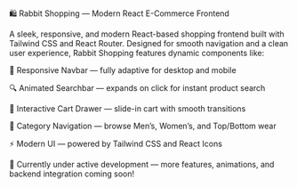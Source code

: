 🛍️ Rabbit Shopping — Modern React E-Commerce Frontend

A sleek, responsive, and modern React-based shopping frontend built with Tailwind CSS and React Router.
Designed for smooth navigation and a clean user experience, Rabbit Shopping features dynamic components like:

🧭 Responsive Navbar — fully adaptive for desktop and mobile

🔍 Animated Searchbar — expands on click for instant product search

🛒 Interactive Cart Drawer — slide-in cart with smooth transitions

👕 Category Navigation — browse Men’s, Women’s, and Top/Bottom wear

⚡ Modern UI — powered by Tailwind CSS and React Icons

🚧 Currently under active development — more features, animations, and backend integration coming soon!
